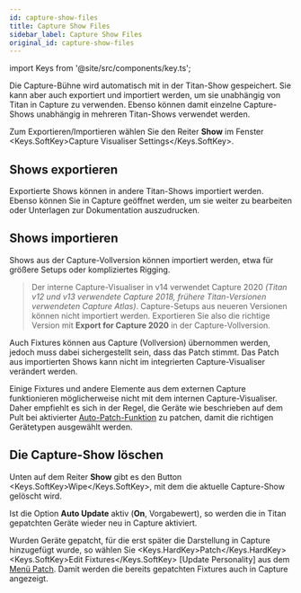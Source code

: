```yaml
---
id: capture-show-files
title: Capture Show Files
sidebar_label: Capture Show Files
original_id: capture-show-files
---
```


import Keys from '@site/src/components/key.ts';

Die Capture-Bühne wird automatisch mit in der Titan-Show gespeichert. Sie
kann aber auch exportiert und importiert werden, um sie unabhängig von
Titan in Capture zu verwenden. Ebenso können damit einzelne
Capture-Shows unabhängig in mehreren Titan-Shows verwendet werden.

Zum Exportieren/Importieren wählen Sie den Reiter <strong>Show</strong> im Fenster
<Keys.SoftKey>Capture Visualiser Settings</Keys.SoftKey>.

Shows exportieren
-----------------

Exportierte Shows können in andere Titan-Shows importiert werden. Ebenso
können Sie in Capture geöffnet werden, um sie weiter zu bearbeiten oder
Unterlagen zur Dokumentation auszudrucken.

Shows importieren
-----------------

Shows aus der Capture-Vollversion können importiert werden, etwa für
größere Setups oder kompliziertes Rigging.

> Der interne Capture-Visualiser in v14 verwendet Capture 2020 *(Titan v12 und v13 verwendete Capture 2018, frühere Titan-Versionen verwendeten Capture Atlas)*. Capture-Setups aus neueren Versionen können nicht importiert werden. Exportieren Sie also die richtige Version mit <strong>Export for Capture 2020</strong> in der Capture-Vollversion.

Auch Fixtures können aus Capture (Vollversion) übernommen werden, jedoch
muss dabei sichergestellt sein, dass das Patch stimmt. Das Patch aus
importierten Shows kann nicht im integrierten Capture-Visualiser
verändert werden.

Einige Fixtures und andere Elemente aus dem externen Capture
funktionieren möglicherweise nicht mit dem internen Capture-Visualiser.
Daher empfiehlt es sich in der Regel, die Geräte wie beschrieben auf dem
Pult bei aktivierter [Auto-Patch-Funktion](../patching/patching-new-fixtures-or-dimmers.md#automatisches-patchen-in-capture) 
zu patchen, damit die richtigen Gerätetypen ausgewählt werden.

Die Capture-Show löschen
------------------------

Unten auf dem Reiter <strong>Show</strong> gibt es den Button <Keys.SoftKey>Wipe</Keys.SoftKey>, mit dem die
aktuelle Capture-Show gelöscht wird.

Ist die Option <strong>Auto Update</strong> aktiv (<strong>On</strong>, Vorgabewert), 
so werden die in Titan gepatchten Geräte wieder neu in Capture aktiviert.

Wurden Geräte gepatcht, für die erst später die Darstellung in Capture 
hinzugefügt wurde, so wählen Sie <Keys.HardKey>Patch</Keys.HardKey> <Keys.SoftKey>Edit Fixtures</Keys.SoftKey> \[Update
Personality\] aus dem [Menü Patch](../patching/changing-the-patch.md#bereits-gepatchte-personalities-aktualisieren). Damit werden die bereits gepatchten Fixtures auch in Capture angezeigt.
